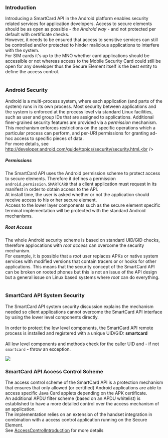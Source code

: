 ### Introduction ###
Introducing a SmartCard API in the Android platform enables security related services for application developers. Access to secure elements should be as open as possible - _the Android way_ - and not protected per default with certificate checks.<br />
However, it needs to be ensured that access to sensitive services can still be controlled and/or protected to hinder malicious applications to interfere with the system.<br />
For SIM cards it's up to the MNO whether card applications should be accessible or not whereas access to the Mobile Security Card could still be open for any developer thus the Secure Element itself is the best entity to define the access control.<br /><br />

### Android Security ###
Android is a multi-process system, where each application (and parts of the system) runs in its own process. Most security between applications and the system is enforced at the process level via standard Linux facilities, such as user and group IDs that are assigned to applications. Additional finer-grained security features are provided via a _permission_ mechanism.<br />
This mechanism enforces restrictions on the specific operations which a particular process can perform, and per-URI permissions for granting ad-hoc access to specific pieces of data.
<br />For more details, see http://developer.android.com/guide/topics/security/security.html.<br />

##### Permissions #####
The SmartCard API uses the Android permission scheme to protect access to secure elements. Therefore it defines a permission `android.permission.SMARTCARD` that a client application must request in its manifest in order to obtain access to the API.<br />
At install time, the user is asked whether or not the application should receive access to his or her secure element.<br />
Access to the lower layer components such as the secure element specific terminal implementation will be protected with the standard Android mechanisms.

##### Root Access #####
The whole Android security scheme is based on standard UID/GID checks, therefore applocations with _root access_ can overcome the security mechanism.<br />
For example, it is possible that a _root_ user replaces APKs or native system services with modified versions that contain tracers or or hooks for other applications. This means that the security concept of the SmartCard API can be broken on rooted phones but this is not an issue of the API design but a general issue on Linux based systems where _root_ can do everything.<br /><br />

### SmartCard API System Security ###

The SmartCard API system security discussion explains the mechanism needed so client applications cannot overcome the SmartCard API interface by using the lower level components directly.<br /><br />
In order to protect the low level components, the SmartCard API remote process is installed and registered with a unique UID/GID: <b>smartcard</b><br /><br />
All low level components and methods check for the caller UID and - if not <code>smartcard</code> - throw an exception.


![](https://cloud.githubusercontent.com/assets/11645011/6865711/f8b8acee-d470-11e4-882d-de786fe5f342.png)


### SmartCard API Access Control Scheme ###
The access control scheme of the SmartCard API is a protection mechanism that ensures that only allowed (or certified) Android applications are able to access specific Java Card applets depending on the APK certificate.<br />
An additional APDU filter scheme (based on an APDU whitelist) is established to have a more detailed control over the access mechanism of an application.<br />
The implementation relies on an extension of the handset integration in combination with a access control application running on the Secure Element.<br />
See [AccessControlIntroduction](AccessControlIntroduction) for more details
